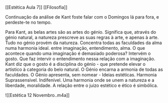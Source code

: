 [[Estética Aula 7]]
[[Filosofia]]

Continuação da análise de Kant
foste falar com o Domingos lá para fora, e perdeste-te no tempo.


Para Kant, as belas artes são as artes do génio.
Significa que, através do génio natural, a natureza prescreve as suas regras à arte, e apenas à arte. 
Tudo no génio provém da natureza.
Concentra todas as faculdades da alma numa harmonia ideal. entre imaginação, entendimento, alma. O que acontece quando uma imaginação é demasiado poderosa?
Intervém o gosto. Que faz intervir o entendimento nessa relação com a imaginação.
Kant diz que o gosto é a disciplina do génio - que pretende elevar o artistico à categoria do belo natural. O Génio encarna a armonia de todas as faculdades. 
 O Génio apresenta, sem nomear - Ideias estéticas.
Harmonia Suprassensivel.
Indifenível.
Uma harmonia onde se unem a natureza e a liberdade, moralidade.
A relação entre o juizo estético e ético é simbólica.

![[Estética 12 Novembro..m4a]]




